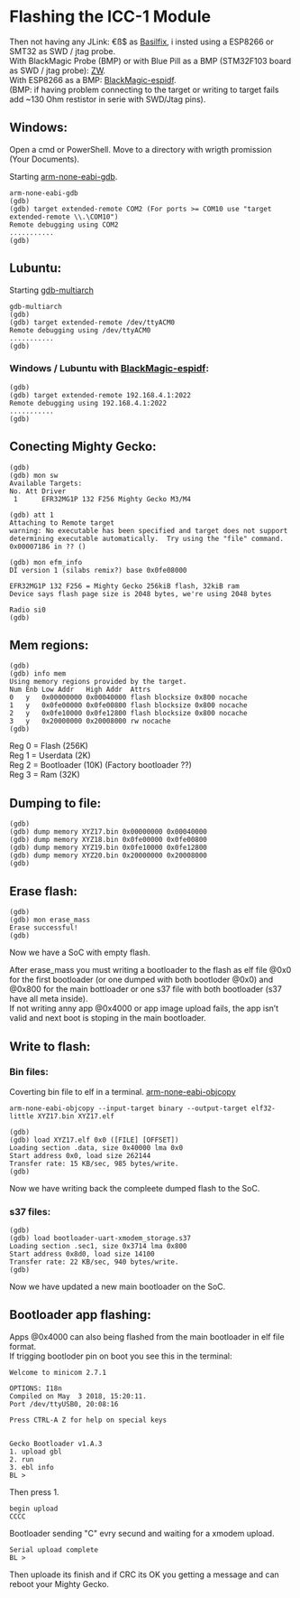 # Flashing the ICC-1 Module  
  
Then not having any JLink: €ß$ as [Basilfix](https://github.com/basilfx/TRADFRI-Hacking#pinout), i insted using a ESP8266 or SMT32 as SWD / jtag probe.  
With BlackMagic Probe (BMP) or 
with  Blue Pill as a BMP (STM32F103 board as SWD / jtag probe): [ZW](https://github.com/zw/TRADFRI-Hacking/tree/master/hacks/L1527).  
With ESP8266 as a BMP: [BlackMagic-espidf](https://github.com/MattWestb/blackmagic-espidf).  
(BMP: if having problem connecting to the target or writing to target fails add ~130 Ohm restistor in serie with SWD/Jtag pins). 

## Windows:
Open a cmd or PowerShell.
Move to a directory with wrigth promission (Your Documents).

Starting [arm-none-eabi-gdb](https://developer.arm.com/tools-and-software/open-source-software/developer-tools/gnu-toolchain/gnu-rm/downloads).

```
arm-none-eabi-gdb
(gdb)  
(gdb) target extended-remote COM2 (For ports >= COM10 use "target extended-remote \\.\COM10")  
Remote debugging using COM2  
...........  
(gdb)  
```

## Lubuntu:

Starting [gdb-multiarch](https://packages.ubuntu.com/focal/gdb-multiarch)  
```
gdb-multiarch
(gdb)  
(gdb) target extended-remote /dev/ttyACM0  
Remote debugging using /dev/ttyACM0  
...........  
(gdb)  
```

### Windows / Lubuntu with [BlackMagic-espidf](https://github.com/MattWestb/blackmagic-espidf):  
```
(gdb)  
(gdb) target extended-remote 192.168.4.1:2022  
Remote debugging using 192.168.4.1:2022  
...........  
(gdb)  
```

## Conecting Mighty Gecko:  
```
(gdb)  
(gdb) mon sw  
Available Targets:  
No. Att Driver  
 1      EFR32MG1P 132 F256 Mighty Gecko M3/M4  

(gdb) att 1  
Attaching to Remote target  
warning: No executable has been specified and target does not support  
determining executable automatically.  Try using the "file" command.  
0x00007186 in ?? ()  
  
(gdb) mon efm_info  
DI version 1 (silabs remix?) base 0x0fe08000  

EFR32MG1P 132 F256 = Mighty Gecko 256kiB flash, 32kiB ram  
Device says flash page size is 2048 bytes, we're using 2048 bytes  
  
Radio si0  
(gdb)  
```  

## Mem regions:
```
(gdb)  
(gdb) info mem  
Using memory regions provided by the target.  
Num Enb Low Addr   High Addr  Attrs  
0   y   0x00000000 0x00040000 flash blocksize 0x800 nocache  
1   y   0x0fe00000 0x0fe00800 flash blocksize 0x800 nocache  
2   y   0x0fe10000 0x0fe12800 flash blocksize 0x800 nocache  
3   y   0x20000000 0x20008000 rw nocache  
(gdb)  
```

Reg 0 = Flash (256K)  
Reg 1 = Userdata (2K)  
Reg 2 = Bootloader (10K) (Factory bootloader ??)  
Reg 3 = Ram (32K)  


## Dumping to file:
```
(gdb)  
(gdb) dump memory XYZ17.bin 0x00000000 0x00040000   
(gdb) dump memory XYZ18.bin 0x0fe00000 0x0fe00800  
(gdb) dump memory XYZ19.bin 0x0fe10000 0x0fe12800  
(gdb) dump memory XYZ20.bin 0x20000000 0x20008000  
(gdb)  
 ```

## Erase flash:  
```
(gdb)  
(gdb) mon erase_mass  
Erase successful!  
(gdb)  
```

Now we have a SoC with empty flash.  

After erase_mass you must writing a bootloader to the flash as elf file @0x0 for the first bootloader (or one dumped with both bootloder @0x0) and @0x800 for the main bottloader or one s37 file with both bootloader (s37 have all meta inside).  
If not writing anny app @0x4000 or app image upload fails, the app isn’t valid and next boot is stoping in the main bootloader.  
  
  
## Write to flash: 

### Bin files: 

Coverting bin file to elf in a terminal.
[arm-none-eabi-objcopy](https://developer.arm.com/tools-and-software/open-source-software/developer-tools/gnu-toolchain/gnu-rm/downloads)
```
arm-none-eabi-objcopy --input-target binary --output-target elf32-little XYZ17.bin XYZ17.elf  
```

```
(gdb)  
(gdb) load XYZ17.elf 0x0 ([FILE] [OFFSET])  
Loading section .data, size 0x40000 lma 0x0
Start address 0x0, load size 262144
Transfer rate: 15 KB/sec, 985 bytes/write. 
(gdb)  
 ```
 
 Now we have writing back the compleete dumped flash to the SoC.  
 
 
### s37 files:  
  ```
(gdb)  
(gdb) load bootloader-uart-xmodem_storage.s37  
Loading section .sec1, size 0x3714 lma 0x800  
Start address 0x8d0, load size 14100  
Transfer rate: 22 KB/sec, 940 bytes/write.   
(gdb)  
```

Now we have updated a new main bootloader on the SoC.  

## Bootloader app flashing:  

Apps @0x4000 can also being flashed from the main bootloader in elf file format.  
If trigging bootloder pin on boot you see this in the terminal:  
  ```
Welcome to minicom 2.7.1                                                               
                                                                                       
OPTIONS: I18n                                                                          
Compiled on May  3 2018, 15:20:11.                                                     
Port /dev/ttyUSB0, 20:08:16                                                            
                                                                                       
Press CTRL-A Z for help on special keys                                                
                                                                                       
                                                                                       
Gecko Bootloader v1.A.3                                                                
1. upload gbl                                                                          
2. run                                                                                 
3. ebl info                                                                            
BL >                           
  ```
Then press 1.  
```
begin upload                                                                            
CCCC  
```
Bootloader sending "C" evry secund and waiting for a xmodem upload.  
```
Serial upload complete  
BL >   
```
Then uploade its finish and if CRC its OK you getting a message and can reboot your Mighty Gecko.  
  

